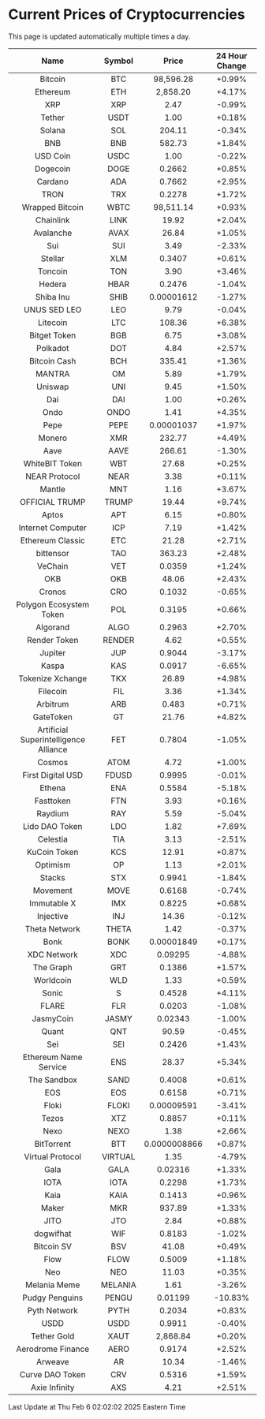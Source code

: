 # Current Prices of Cryptocurrencies
This page is updated automatically multiple times a day.

| Name | Symbol | Price | 24 Hour Change |
| :---: |:---:| :---: | :---: |
| Bitcoin | BTC | 98,596.28 | +0.99% |
| Ethereum | ETH | 2,858.20 | +4.17% |
| XRP | XRP | 2.47 | -0.99% |
| Tether | USDT | 1.00 | +0.18% |
| Solana | SOL | 204.11 | -0.34% |
| BNB | BNB | 582.73 | +1.84% |
| USD Coin | USDC | 1.00 | -0.22% |
| Dogecoin | DOGE | 0.2662 | +0.85% |
| Cardano | ADA | 0.7662 | +2.95% |
| TRON | TRX | 0.2278 | +1.72% |
| Wrapped Bitcoin | WBTC | 98,511.14 | +0.93% |
| Chainlink | LINK | 19.92 | +2.04% |
| Avalanche | AVAX | 26.84 | +1.05% |
| Sui | SUI | 3.49 | -2.33% |
| Stellar | XLM | 0.3407 | +0.61% |
| Toncoin | TON | 3.90 | +3.46% |
| Hedera | HBAR | 0.2476 | -1.04% |
| Shiba Inu | SHIB | 0.00001612 | -1.27% |
| UNUS SED LEO | LEO | 9.79 | -0.04% |
| Litecoin | LTC | 108.36 | +6.38% |
| Bitget Token | BGB | 6.75 | +3.08% |
| Polkadot | DOT | 4.84 | +2.57% |
| Bitcoin Cash | BCH | 335.41 | +1.36% |
| MANTRA | OM | 5.89 | +1.79% |
| Uniswap | UNI | 9.45 | +1.50% |
| Dai | DAI | 1.00 | +0.26% |
| Ondo | ONDO | 1.41 | +4.35% |
| Pepe | PEPE | 0.00001037 | +1.97% |
| Monero | XMR | 232.77 | +4.49% |
| Aave | AAVE | 266.61 | -1.30% |
| WhiteBIT Token | WBT | 27.68 | +0.25% |
| NEAR Protocol | NEAR | 3.38 | +0.11% |
| Mantle | MNT | 1.16 | +3.67% |
| OFFICIAL TRUMP | TRUMP | 19.44 | +9.74% |
| Aptos | APT | 6.15 | +0.80% |
| Internet Computer | ICP | 7.19 | +1.42% |
| Ethereum Classic | ETC | 21.28 | +2.71% |
| bittensor | TAO | 363.23 | +2.48% |
| VeChain | VET | 0.0359 | +1.24% |
| OKB | OKB | 48.06 | +2.43% |
| Cronos | CRO | 0.1032 | -0.65% |
| Polygon Ecosystem Token | POL | 0.3195 | +0.66% |
| Algorand | ALGO | 0.2963 | +2.70% |
| Render Token | RENDER | 4.62 | +0.55% |
| Jupiter | JUP | 0.9044 | -3.17% |
| Kaspa | KAS | 0.0917 | -6.65% |
| Tokenize Xchange | TKX | 26.89 | +4.98% |
| Filecoin | FIL | 3.36 | +1.34% |
| Arbitrum | ARB | 0.483 | +0.71% |
| GateToken | GT | 21.76 | +4.82% |
| Artificial Superintelligence Alliance | FET | 0.7804 | -1.05% |
| Cosmos | ATOM | 4.72 | +1.00% |
| First Digital USD | FDUSD | 0.9995 | -0.01% |
| Ethena | ENA | 0.5584 | -5.18% |
| Fasttoken | FTN | 3.93 | +0.16% |
| Raydium | RAY | 5.59 | -5.04% |
| Lido DAO Token | LDO | 1.82 | +7.69% |
| Celestia | TIA | 3.13 | -2.51% |
| KuCoin Token | KCS | 12.91 | +0.87% |
| Optimism | OP | 1.13 | +2.01% |
| Stacks | STX | 0.9941 | -1.84% |
| Movement | MOVE | 0.6168 | -0.74% |
| Immutable X | IMX | 0.8225 | +0.68% |
| Injective | INJ | 14.36 | -0.12% |
| Theta Network | THETA | 1.42 | -0.37% |
| Bonk | BONK | 0.00001849 | +0.17% |
| XDC Network | XDC | 0.09295 | -4.88% |
| The Graph | GRT | 0.1386 | +1.57% |
| Worldcoin | WLD | 1.33 | +0.59% |
| Sonic | S | 0.4528 | +4.11% |
| FLARE | FLR | 0.0203 | -1.08% |
| JasmyCoin | JASMY | 0.02343 | -1.00% |
| Quant | QNT | 90.59 | -0.45% |
| Sei | SEI | 0.2426 | +1.43% |
| Ethereum Name Service | ENS | 28.37 | +5.34% |
| The Sandbox | SAND | 0.4008 | +0.61% |
| EOS | EOS | 0.6158 | +0.71% |
| Floki | FLOKI | 0.00009591 | -3.41% |
| Tezos | XTZ | 0.8857 | +0.11% |
| Nexo | NEXO | 1.38 | +2.66% |
| BitTorrent | BTT | 0.0000008866 | +0.87% |
| Virtual Protocol | VIRTUAL | 1.35 | -4.79% |
| Gala | GALA | 0.02316 | +1.33% |
| IOTA | IOTA | 0.2298 | +1.73% |
| Kaia | KAIA | 0.1413 | +0.96% |
| Maker | MKR | 937.89 | +1.33% |
| JITO | JTO | 2.84 | +0.88% |
| dogwifhat | WIF | 0.8183 | -1.02% |
| Bitcoin SV | BSV | 41.08 | +0.49% |
| Flow | FLOW | 0.5009 | +1.18% |
| Neo | NEO | 11.03 | +0.35% |
| Melania Meme | MELANIA | 1.61 | -3.26% |
| Pudgy Penguins | PENGU | 0.01199 | -10.83% |
| Pyth Network | PYTH | 0.2034 | +0.83% |
| USDD | USDD | 0.9911 | -0.40% |
| Tether Gold | XAUT | 2,868.84 | +0.20% |
| Aerodrome Finance | AERO | 0.9174 | +2.52% |
| Arweave | AR | 10.34 | -1.46% |
| Curve DAO Token | CRV | 0.5316 | +1.59% |
| Axie Infinity | AXS | 4.21 | +2.51% |

Last Update at Thu Feb  6 02:02:02 2025 Eastern Time